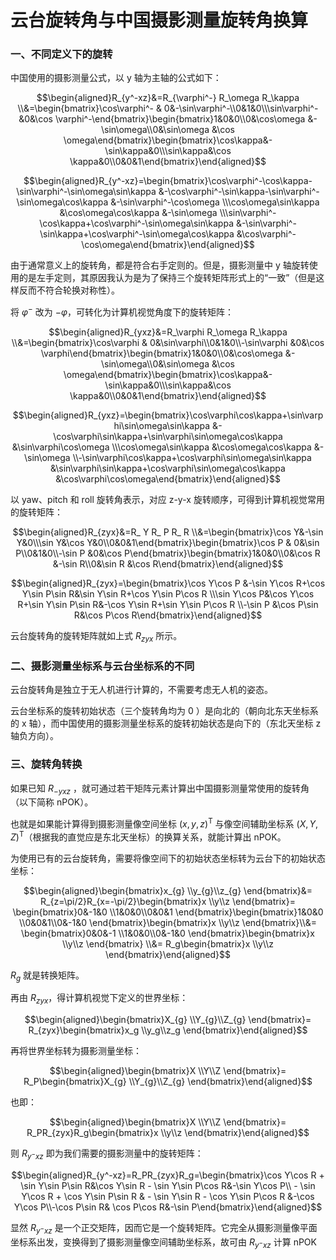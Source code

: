 # 云台旋转角与中国摄影测量旋转角换算

### 一、不同定义下的旋转

中国使用的摄影测量公式，以 y 轴为主轴的公式如下：

$$\begin{aligned}R_{y^-xz}&=R_{\varphi^-} R_\omega R_\kappa \\&=\begin{bmatrix}\cos\varphi^- & 0&-\sin\varphi^-\\0&1&0\\\sin\varphi^- &0&\cos \varphi^-\end{bmatrix}\begin{bmatrix}1&0&0\\0&\cos\omega &-\sin\omega\\0&\sin\omega &\cos \omega\end{bmatrix}\begin{bmatrix}\cos\kappa&-\sin\kappa&0\\\sin\kappa&\cos \kappa&0\\0&0&1\end{bmatrix}\end{aligned}$$

$$\begin{aligned}R_{y^-xz}=\begin{bmatrix}\cos\varphi^-\cos\kappa-\sin\varphi^-\sin\omega\sin\kappa &-\cos\varphi^-\sin\kappa-\sin\varphi^-\sin\omega\cos\kappa &-\sin\varphi^-\cos\omega \\\cos\omega\sin\kappa &\cos\omega\cos\kappa &-\sin\omega \\\sin\varphi^-\cos\kappa+\cos\varphi^-\sin\omega\sin\kappa &-\sin\varphi^-\sin\kappa+\cos\varphi^-\sin\omega\cos\kappa &\cos\varphi^-\cos\omega\end{bmatrix}\end{aligned}$$

由于通常意义上的旋转角，都是符合右手定则的。但是，摄影测量中 y 轴旋转使用的是左手定则，其原因我认为是为了保持三个旋转矩阵形式上的“一致”（但是这样反而不符合轮换对称性）。

将 $\varphi^-$ 改为 $-\varphi$，可转化为计算机视觉角度下的旋转矩阵：

$$\begin{aligned}R_{yxz}&=R_\varphi R_\omega R_\kappa \\&=\begin{bmatrix}\cos\varphi & 0&\sin\varphi\\0&1&0\\-\sin\varphi &0&\cos \varphi\end{bmatrix}\begin{bmatrix}1&0&0\\0&\cos\omega &-\sin\omega\\0&\sin\omega &\cos \omega\end{bmatrix}\begin{bmatrix}\cos\kappa&-\sin\kappa&0\\\sin\kappa&\cos \kappa&0\\0&0&1\end{bmatrix}\end{aligned}$$

$$\begin{aligned}R_{yxz}=\begin{bmatrix}\cos\varphi\cos\kappa+\sin\varphi\sin\omega\sin\kappa &-\cos\varphi\sin\kappa+\sin\varphi\sin\omega\cos\kappa &\sin\varphi\cos\omega \\\cos\omega\sin\kappa &\cos\omega\cos\kappa &-\sin\omega \\-\sin\varphi\cos\kappa+\cos\varphi\sin\omega\sin\kappa &\sin\varphi\sin\kappa+\cos\varphi\sin\omega\cos\kappa &\cos\varphi\cos\omega\end{bmatrix}\end{aligned}$$

以 yaw、pitch 和 roll 旋转角表示，对应 z-y-x 旋转顺序，可得到计算机视觉常用的旋转矩阵：

$$\begin{aligned}R_{zyx}&=R_ Y R_ P R_ R \\&=\begin{bmatrix}\cos Y&-\sin Y&0\\\sin Y&\cos Y&0\\0&0&1\end{bmatrix}\begin{bmatrix}\cos P & 0&\sin P\\0&1&0\\-\sin P &0&\cos  P\end{bmatrix}\begin{bmatrix}1&0&0\\0&\cos R &-\sin R\\0&\sin R &\cos  R\end{bmatrix}\end{aligned}$$

$$\begin{aligned}R_{zyx}=\begin{bmatrix}\cos Y\cos P &-\sin Y\cos R+\cos Y\sin P\sin R&\sin Y\sin R+\cos Y\sin P\cos R \\\sin Y\cos P&\cos Y\cos R+\sin Y\sin P\sin R&-\cos Y\sin R+\sin Y\sin P\cos R \\-\sin P &\cos P\sin R&\cos P\cos R\end{bmatrix}\end{aligned}$$

云台旋转角的旋转矩阵就如上式 $R_{zyx}$ 所示。

### 二、摄影测量坐标系与云台坐标系的不同

云台旋转角是独立于无人机进行计算的，不需要考虑无人机的姿态。

云台坐标系的旋转初始状态（三个旋转角均为 0 ）是向北的（朝向北东天坐标系的 x 轴），而中国使用的摄影测量坐标系的旋转初始状态是向下的（东北天坐标 z 轴负方向）。

### 三、旋转角转换

如果已知 $R_{-yxz}$ ，就可通过若干矩阵元素计算出中国摄影测量常使用的旋转角（以下简称 nPOK）。

也就是如果能计算得到摄影测量像空间坐标 $(x,y,z)^\mathrm{T}$ 与像空间辅助坐标系 $(X,Y,Z)^\mathrm{T}$（根据我的直觉应是东北天坐标）的换算关系，就能计算出 nPOK。

为使用已有的云台旋转角，需要将像空间下的初始状态坐标转为云台下的初始状态坐标：

$$\begin{aligned}\begin{bmatrix}x_{g} \\y_{g}\\z_{g} \end{bmatrix}&= R_{z=\pi/2}R_{x=-\pi/2}\begin{bmatrix}x \\y\\z \end{bmatrix}= \begin{bmatrix}0&-1&0 \\1&0&0\\0&0&1 \end{bmatrix}\begin{bmatrix}1&0&0 \\0&0&1\\0&-1&0 \end{bmatrix}\begin{bmatrix}x \\y\\z \end{bmatrix}\\&= \begin{bmatrix}0&0&-1 \\1&0&0\\0&-1&0 \end{bmatrix}\begin{bmatrix}x \\y\\z \end{bmatrix} \\&= R_g\begin{bmatrix}x \\y\\z \end{bmatrix}\end{aligned}$$

$R_g$ 就是转换矩阵。

再由 $R_{zyx}$，得计算机视觉下定义的世界坐标：

$$\begin{aligned}\begin{bmatrix}X_{g} \\Y_{g}\\Z_{g} \end{bmatrix}= R_{zyx}\begin{bmatrix}x_g \\y_g\\z_g \end{bmatrix}\end{aligned}$$

再将世界坐标转为摄影测量坐标：

$$\begin{aligned}\begin{bmatrix}X \\Y\\Z \end{bmatrix}= R_P\begin{bmatrix}X_{g} \\Y_{g}\\Z_{g} \end{bmatrix}\end{aligned}$$

也即：

$$\begin{aligned}\begin{bmatrix}X \\Y\\Z \end{bmatrix}= R_PR_{zyx}R_g\begin{bmatrix}x \\y\\z \end{bmatrix}\end{aligned}$$

则 $R_{y^-xz}$ 即为我们需要的摄影测量中的旋转矩阵：

$$\begin{aligned}R_{y^-xz}=R_PR_{zyx}R_g=\begin{bmatrix}\cos Y\cos R + \sin Y\sin P\sin R&\cos Y\sin R - \sin Y\sin P\cos R&-\sin Y\cos P\\ - \sin Y\cos R + \cos Y\sin P\sin R & - \sin Y\sin R - \cos Y\sin P\cos R &-\cos Y\cos P\\-\cos P\sin R& \cos P\cos R&-\sin P\end{bmatrix}\end{aligned}$$

显然 $R_{y^-xz}$ 是一个正交矩阵，因而它是一个旋转矩阵。它完全从摄影测量像平面坐标系出发，变换得到了摄影测量像空间辅助坐标系，故可由 $R_{y^-xz}$ 计算 nPOK